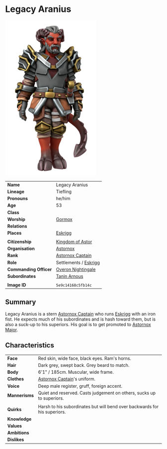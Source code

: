 # Legacy Aranius

<img src="https://raw.githubusercontent.com/jesskelsall/astarus-images/main/characters/portraits/5e9c14168c5fb14c.png" height="500" />

|||
| --- | --- |
| **Name** | Legacy Aranius | character.3
| **Lineage** | Tiefling |
| **Pronouns** | he/him |
| **Age** | 53 |
| **Class** | |
| **Worship** | [Gormox](../gods/deities/gormox.md) |
| **Relations** | |
| **Places** | [Eskrigg](../places/cities/eskrigg.md) |
|||
| **Citizenship** | [Kingdom of Astor](../civilisations/kingdom-of-astor/kingdom-of-astor.md) |
| **Organisation** | [Astornox](../organisations/astornox/astornox.md) |
| **Rank** | [Astornox Captain](../organisations/astornox/ranks/astornox-captain.md) |
| **Role** | Settlements / [Eskrigg](../places/cities/eskrigg.md) |
| **Commanding Officer** | [Overon Nightingale](overon-nightingale.md) |
| **Subordinates** | [Tanin Arnous](tanin-arnous.md) |
|||
| **Image ID** | `5e9c14168c5fb14c` |

## Summary

Legacy Aranius is a stern [Astornox Captain](../organisations/astornox/ranks/astornox-captain.md) who runs [Eskrigg](../places/cities/eskrigg.md) with an iron fist. He expects much of his subordinates and is hash toward them, but is also a suck-up to his superiors. His goal is to get promoted to [Astornox Major](../organisations/astornox/ranks/astornox-major.md).

## Characteristics

| | |
| --- | --- |
| **Face** | Red skin, wide face, black eyes. Ram's horns. | characteristics.2
| **Hair** | Dark grey, swept back. Grey beard to match. |
| **Body** | 6'1" / 185cm. Muscular, wide frame. |
| **Clothes** | [Astornox Captain](../organisations/astornox/ranks/astornox-captain.md)'s uniform. |
| **Voice** | Deep male register, gruff, foreign accent. |
| **Mannerisms** | Quiet and reserved. Casts judgement on others, sucks up to superiors. |
| | |
| **Quirks** | Harsh to his subordinates but will bend over backwards for his superiors. |
| **Knowledge** | |
| **Values** | |
| **Ambitions** | |
| **Dislikes** | |
